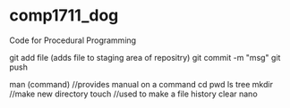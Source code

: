 
# comp1711_dog
Code for Procedural Programming

git add file (adds file to staging area of repositry)
git commit -m "msg"
git push


man (command)  //provides manual on a command
cd
pwd
ls
tree
mkdir //make new directory
touch //used to make a file
history
clear
nano